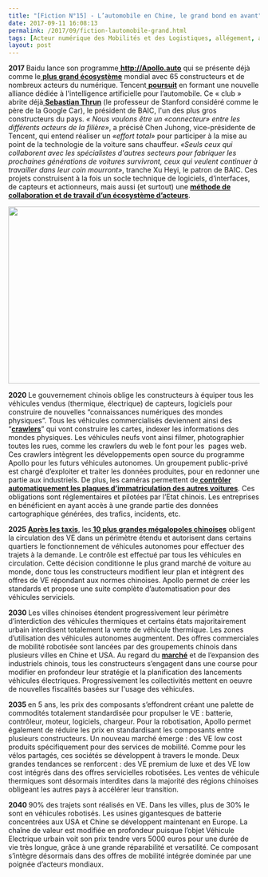 ```yaml
---
title: "[Fiction N°15] - L’automobile en Chine, le grand bond en avant"
date: 2017-09-11 16:08:13
permalink: /2017/09/fiction-lautomobile-grand.html
tags: [Acteur numérique des Mobilités et des Logistiques, allégement, art de la guerre, Baidu, batterie, chine, communs, ecosystème, google, living lab, low cost, open innovation, plate-forme, Uber, Usager Client Citoyen Multitude, utopie, VE, véhicule mono-usage, voiture autonome]
layout: post
---
```


<b>2017 </b>Baidu lance son programme<a href="http://apollo.auto" target="_blank" rel="noopener"> <b>http://Apollo.auto</b></a> qui se présente déjà comme le<a href="http://www.scmp.com/tech/china-tech/article/2106915/baidu-pledges-design-your-driverless-car-know-you-and-be-your" target="_blank" rel="noopener"> <b>plus grand écosystème</b></a> mondial avec 65 constructeurs et de nombreux acteurs du numérique. Tencent<a href="http://www.scmp.com/business/companies/article/2108489/tencent-forms-alliance-push-ai-applications-self-driving" target="_blank" rel="noopener"> <b>poursuit</b></a> en formant une nouvelle alliance dédiée à l'intelligence artificielle pour l’automobile. Ce « club » abrite déjà<a href="https://www.lesechos.fr/30/10/2014/lesechos.fr/0203880692642_sebastian-thrun---le-genie-d-udacity-reve-d-une-science-accessible-a-tous.htm" target="_blank" rel="noopener"> <b>Sebastian Thrun</b></a> (le professeur de Stanford considéré comme le père de la Google Car), le président de BAIC, l'un des plus gros constructeurs du pays. <i>« Nous voulons être un «connecteur» entre les différents acteurs de la filière»</i>, a précisé Chen Juhong, vice-présidente de Tencent, qui entend réaliser un <i>«effort total»</i> pour participer à la mise au point de la technologie de la voiture sans chauffeur. <i>«Seuls ceux qui collaborent avec les spécialistes d'autres secteurs pour fabriquer les prochaines générations de voitures survivront, ceux qui veulent continuer à travailler dans leur coin mourront»</i>, tranche Xu Heyi, le patron de BAIC. Ces projets construisent à la fois un socle technique de logiciels, d’interfaces, de capteurs et actionneurs, mais aussi (et surtout) une <a href="https://www.wired.com/story/how-baidu-will-win-chinas-ai-raceand-maybe-the-worlds/" target="_blank" rel="noopener"><b>méthode de collaboration et de travail d’un écosystème d’acteurs</b></a>.



<a href="https://gabrielplassat.github.io/transportsdufutur/wp-content/uploads/sites/6/2017/09/bondavant_chine.jpg"><img class="aligncenter wp-image-4862 size-full" src="https://gabrielplassat.github.io/transportsdufutur/wp-content/uploads/sites/6/2017/09/bondavant_chine.jpg" alt="" width="534" height="355" /></a>



<b>2020 </b>Le gouvernement chinois oblige les constructeurs à équiper tous les véhicules vendus (thermique, électrique) de capteurs, logiciels pour construire de nouvelles “connaissances numériques des mondes physiques”. Tous les véhicules commercialisés deviennent ainsi des “<a href="https://gabrielplassat.github.io/transportsdufutur/2017/06/crawlers-devorent-carte.html" target="_blank" rel="noopener"><b>crawlers</b></a>” qui vont construire les cartes, indexer les informations des mondes physiques. Les véhicules neufs vont ainsi filmer, photographier toutes les rues, comme les crawlers du web le font pour les  pages web. Ces crawlers intègrent les développements open source du programme Apollo pour les futurs véhicules autonomes. Un groupement public-privé est chargé d’exploiter et traiter les données produites, pour en redonner une partie aux industriels. De plus, les caméras permettent de<a href="https://medium.freecodecamp.org/how-i-replicated-an-86-million-project-in-57-lines-of-code-277031330ee9" target="_blank" rel="noopener"><b> contrôler automatiquement les plaques d’immatriculation des autres voitures</b></a>. Ces obligations sont réglementaires et pilotées par l’Etat chinois. Les entreprises en bénéficient en ayant accès à une grande partie des données cartographique générées, des trafics, incidents, etc.



<!--more-->



<b>2025 </b><a href="https://cleantechnica.com/2017/03/01/china-will-replace-67000-fossil-fueled-taxis-beijing-electric-cars/" target="_blank" rel="noopener"><b>Après les taxis</b></a>, les<a href="https://www.bloomberg.com/amp/news/articles/2017-09-09/china-to-ban-sale-of-fossil-fuel-cars-in-electric-vehicle-push" target="_blank" rel="noopener"><b> 10 plus grandes mégalopoles chinoises</b></a> obligent la circulation des VE dans un périmètre étendu et autorisent dans certains quartiers le fonctionnement de véhicules autonomes pour effectuer des trajets à la demande. Le contrôle est effectué par tous les véhicules en circulation. Cette décision conditionne le plus grand marché de voiture au monde, donc tous les constructeurs modifient leur plan et intègrent des offres de VE répondant aux normes chinoises. Apollo permet de créer les standards et propose une suite complète d’automatisation pour des véhicules serviciels.



<b>2030 </b>Les villes chinoises étendent progressivement leur périmètre d’interdiction des véhicules thermiques et certains états majoritairement urbain interdisent totalement la vente de véhicule thermique. Les zones d’utilisation des véhicules autonomes augmentent. Des offres commerciales de mobilité robotisée sont lancées par des groupements chinois dans plusieurs villes en Chine et USA. Au regard du <a href="https://mmta.co.uk/2017/06/22/chinese-automotive-market-much-just-large/"><b>marché</b></a> et de l’expansion des industriels chinois, tous les constructeurs s’engagent dans une course pour modifier en profondeur leur stratégie et la planification des lancements véhicules électriques. Progressivement les collectivités mettent en oeuvre de nouvelles fiscalités basées sur l'usage des véhicules.



<b>2035 </b>en 5 ans, les prix des composants s’effondrent créant une palette de commodités totalement standardisée pour propulser le VE : batterie, contrôleur, moteur, logiciels, chargeur. Pour la robotisation, Apollo permet également de réduire les prix en standardisant les composants entre plusieurs constructeurs. Un nouveau marché émerge : des VE low cost produits spécifiquement pour des services de mobilité. Comme pour les vélos partagés, ces sociétés se développent à travers le monde. Deux grandes tendances se renforcent : des VE premium de luxe et des VE low cost intégrés dans des offres servicielles robotisées. Les ventes de véhicule thermiques sont désormais interdites dans la majorité des régions chinoises obligeant les autres pays à accélérer leur transition.



<b>2040 </b>90% des trajets sont réalisés en VE. Dans les villes, plus de 30% le sont en véhicules robotisés. Les usines gigantesques de batterie concentrées aux USA et Chine se développent maintenant en Europe. La chaîne de valeur est modifiée en profondeur puisque l’objet Véhicule Electrique urbain voit son prix tendre vers 5000 euros pour une durée de vie très longue, grâce à une grande réparabilité et versatilité. Ce composant s’intègre désormais dans des offres de mobilité intégrée dominée par une poignée d’acteurs mondiaux.
